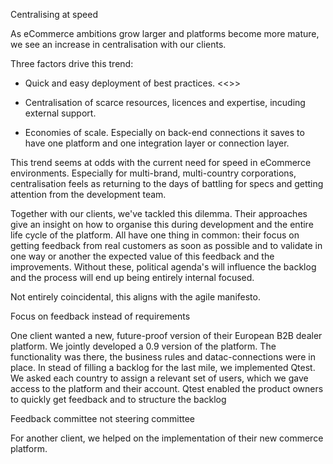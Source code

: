 Centralising at speed

As eCommerce ambitions grow larger and platforms become more mature, we see an increase in centralisation with our clients. 

Three factors drive this trend: 

- Quick and easy deployment of best practices. <<<opzoeken of hier cijfers van zijn >>>

- Centralisation of scarce resources, licences and expertise, incuding external support. 

- Economies of scale. Especially on back-end connections it saves to have one platform and one integration layer or connection layer. 

This trend seems at odds with the current need for speed in eCommerce environments. Especially for multi-brand, multi-country corporations, centralisation feels as returning to the days of battling for specs and getting attention from the development team. 

Together with our clients, we've tackled this dilemma. Their approaches give an insight on how to organise this during development and the entire life cycle of the platform. All have one thing in common: their focus on getting feedback from real customers as soon as possible and to validate in one way or another the expected value of this feedback and the improvements. Without these, political agenda's will influence the backlog and the process will end up being entirely internal focused.

Not entirely coincidental, this aligns with the agile manifesto. 

Focus on feedback instead of requirements

One client wanted a new, future-proof version of their European B2B dealer platform. We jointly developed a 0.9 version of the platform. The functionality  was there, the business rules and datac-connections were in place. In stead of filling a backlog for the last mile, we implemented Qtest. We asked each country to assign a relevant set of users, which we gave access to the platform and their account. Qtest enabled the product owners to quickly get feedback and to structure the backlog

Feedback committee not steering committee

For another client, we helped on the implementation of their new commerce platform. 





